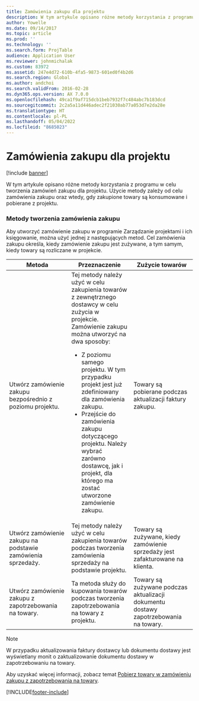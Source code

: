 ```yaml
---
title: Zamówienia zakupu dla projektu
description: W tym artykule opisano różne metody korzystania z programu w celu tworzenia zamówień zakupu dla projektu. Użycie metody zależy od celu zamówienia zakupu oraz wtedy, gdy zakupione towary są konsumowane i pobierane z projektu.
author: Yowelle
ms.date: 09/14/2017
ms.topic: article
ms.prod: ''
ms.technology: ''
ms.search.form: ProjTable
audience: Application User
ms.reviewer: johnmichalak
ms.custom: 83972
ms.assetid: 247e4d72-610b-4fa5-9873-601ed0f4b2d6
ms.search.region: Global
ms.author: andchoi
ms.search.validFrom: 2016-02-28
ms.dyn365.ops.version: AX 7.0.0
ms.openlocfilehash: 49ca1f9af715dcb1beb7932f7c484abc7b183dcd
ms.sourcegitcommit: 2c2a5a11d446adec2f21030ab77a053d7e2da28e
ms.translationtype: HT
ms.contentlocale: pl-PL
ms.lasthandoff: 05/04/2022
ms.locfileid: "8685023"
---
```

# <a name="purchase-orders-for-a-project"></a>Zamówienia zakupu dla projektu

[!include [banner](../includes/banner.md)]

W tym artykule opisano różne metody korzystania z programu w celu tworzenia zamówień zakupu dla projektu. Użycie metody zależy od celu zamówienia zakupu oraz wtedy, gdy zakupione towary są konsumowane i pobierane z projektu.

### <a name="methods-for-creating-a-purchase-order"></a>Metody tworzenia zamówienia zakupu

Aby utworzyć zamówienie zakupu w programie Zarządzanie projektami i ich księgowanie, można użyć jednej z następujących metod. Cel zamówienia zakupu określa, kiedy zamówienie zakupu jest zużywane, a tym samym, kiedy towary są rozliczane w projekcie.

<table>
<colgroup>
<col width="33%" />
<col width="33%" />
<col width="33%" />
</colgroup>
<thead>
<tr class="header">
<th>Metoda</th>
<th>Przeznaczenie</th>
<th>Zużycie towarów</th>
</tr>
</thead>
<tbody>
<tr class="odd">
<td>Utwórz zamówienie zakupu bezpośrednio z poziomu projektu.</td>
<td>Tej metody należy użyć w celu zakupienia towarów z zewnętrznego dostawcy w celu zużycia w projekcie. Zamówienie zakupu można utworzyć na dwa sposoby:
<ul>
<li>Z poziomu samego projektu. W tym przypadku projekt jest już zdefiniowany dla zamówienia zakupu.</li>
<li>Przejście do zamówienia zakupu dotyczącego projektu. Należy wybrać zarówno dostawcę, jak i projekt, dla którego ma zostać utworzone zamówienie zakupu.</li>
</ul></td>
<td>Towary są pobierane podczas aktualizacji faktury zakupu.</td>
</tr>
<tr class="even">
<td>Utwórz zamówienie zakupu na podstawie zamówienia sprzedaży.</td>
<td>Tej metody należy użyć w celu zakupienia towarów podczas tworzenia zamówienia sprzedaży na podstawie projektu.</td>
<td>Towary są zużywane, kiedy zamówienie sprzedaży jest zafakturowane na klienta.</td>
</tr>
<tr class="odd">
<td>Utwórz zamówienie zakupu z zapotrzebowania na towary.</td>
<td>Ta metoda służy do kupowania towarów podczas tworzenia zapotrzebowania na towary z projektu.</td>
<td>Towary są zużywane podczas aktualizacji dokumentu dostawy zapotrzebowania na towary.</td>
</tr>
</tbody>
</table>

> [!NOTE] 
> W przypadku aktualizowania faktury dostawcy lub dokumentu dostawy jest wyświetlany monit o zaktualizowanie dokumentu dostawy w zapotrzebowaniu na towary.

Aby uzyskać więcej informacji, zobacz temat [Pobierz towary w zamówieniu zakupu z zapotrzebowania na towary](tasks/receive-items-purchase-order-item-requirement.md).



[!INCLUDE[footer-include](../includes/footer-banner.md)]
